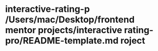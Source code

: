 # interactive-rating-p /Users/mac/Desktop/frontend mentor projects/interactive rating-pro/README-template.md roject
